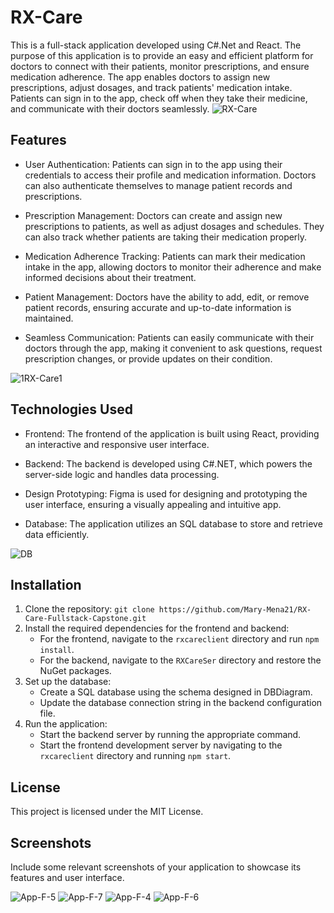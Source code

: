 # RX-Care

This is a full-stack application developed using C#.Net and React. The purpose of this application is to provide an easy and efficient platform for doctors to connect with their patients, monitor prescriptions, and ensure medication adherence. The app enables doctors to assign new prescriptions, adjust dosages, and track patients' medication intake. Patients can sign in to the app, check off when they take their medicine, and communicate with their doctors seamlessly.
![RX-Care](https://github.com/Mary-Mena21/RX-Care-Fullstack-Capstone/assets/85176043/c2ec6dbc-33fe-4d3e-97dc-24f14c933c2e)
## Features

- User Authentication: Patients can sign in to the app using their credentials to access their profile and medication information. Doctors can also authenticate themselves to manage patient records and prescriptions.

- Prescription Management: Doctors can create and assign new prescriptions to patients, as well as adjust dosages and schedules. They can also track whether patients are taking their medication properly.

- Medication Adherence Tracking: Patients can mark their medication intake in the app, allowing doctors to monitor their adherence and make informed decisions about their treatment.

- Patient Management: Doctors have the ability to add, edit, or remove patient records, ensuring accurate and up-to-date information is maintained.

- Seamless Communication: Patients can easily communicate with their doctors through the app, making it convenient to ask questions, request prescription changes, or provide updates on their condition.

![1RX-Care1](https://github.com/Mary-Mena21/RX-Care-Fullstack-Capstone/assets/85176043/60efa84c-891b-476c-b2db-cf220353540d)

## Technologies Used

- Frontend: The frontend of the application is built using React, providing an interactive and responsive user interface.

- Backend: The backend is developed using C#.NET, which powers the server-side logic and handles data processing.

- Design Prototyping: Figma is used for designing and prototyping the user interface, ensuring a visually appealing and intuitive app.

- Database: The application utilizes an SQL database to store and retrieve data efficiently.

![DB](https://github.com/Mary-Mena21/RX-Care-Fullstack-Capstone/assets/85176043/d1b07d07-5477-4cb2-b83e-916217a2d10f)

## Installation

1. Clone the repository: `git clone https://github.com/Mary-Mena21/RX-Care-Fullstack-Capstone.git`
2. Install the required dependencies for the frontend and backend:
   - For the frontend, navigate to the `rxcareclient` directory and run `npm install`.
   - For the backend, navigate to the `RXCareSer` directory and restore the NuGet packages.
3. Set up the database:
   - Create a SQL database using the schema designed in DBDiagram.
   - Update the database connection string in the backend configuration file.
4. Run the application:
   - Start the backend server by running the appropriate command.
   - Start the frontend development server by navigating to the `rxcareclient` directory and running `npm start`.

## License

This project is licensed under the MIT License.

## Screenshots

Include some relevant screenshots of your application to showcase its features and user interface.


![App-F-5](https://github.com/Mary-Mena21/RX-Care-Fullstack-Capstone/assets/85176043/2127904d-a648-4859-bedd-eaaa17170d30)
![App-F-7](https://github.com/Mary-Mena21/RX-Care-Fullstack-Capstone/assets/85176043/f3581a21-ec11-4b1d-ae08-d9f360d03757)
![App-F-4](https://github.com/Mary-Mena21/RX-Care-Fullstack-Capstone/assets/85176043/0325ea0d-ac83-47a0-b229-1ae5793f48dd)
![App-F-6](https://github.com/Mary-Mena21/RX-Care-Fullstack-Capstone/assets/85176043/26aac8f5-43e1-4917-a1cb-50114a0f58ad)

